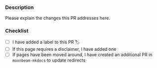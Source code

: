 ### Description

Please explain the changes this PR addresses here.

### Checklist

- [ ] I have added a label to this PR 🏷️
- [ ] If this page requires a disclaimer, I have added one
- [ ] If pages have been moved around, I have created an additional PR in `moonbeam-mkdocs` to update redirects
